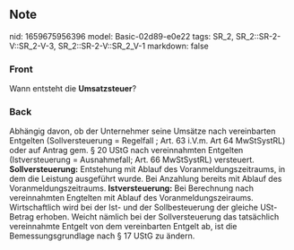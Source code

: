 ## Note
nid: 1659675956396
model: Basic-02d89-e0e22
tags: SR_2, SR_2::SR-2-V::SR_2-V-3, SR_2::SR-2-V::SR_2_V-1
markdown: false

### Front
Wann entsteht die <b>Umsatzsteuer</b>?

### Back
Abhängig davon, ob der Unternehmer seine Umsätze nach vereinbarten
Entgelten (Sollversteuerung = Regelfall ; Art. 63 i.V.m. Art 64
MwStSystRL) oder auf Antrag gem. § 20 UStG nach vereinnahmten
Entgelten (Istversteuerung = Ausnahmefall; Art. 66 MwStSystRL)
versteuert. <b>Sollversteuerung:</b> Entstehung mit Ablauf des
Voranmeldungszeitraums, in dem die Leistung ausgeführt wurde. Bei
Anzahlung bereits mit Ablauf des Voranmeldungszeitraums.
<b>Istversteuerung:</b> Bei Berechnung nach vereinnahmten Engtelten
mit Ablauf des Voranmeldungszeiraums. Wirtschaftlich wird bei der
Ist- und der Sollbesteuerung der gleiche USt-Betrag erhoben. Weicht
nämlich bei der Sollversteuerung das tatsächlich vereinnahmte
Entgelt von dem vereinbarten Entgelt ab, ist die
Bemessungsgrundlage nach § 17 UStG zu ändern.
